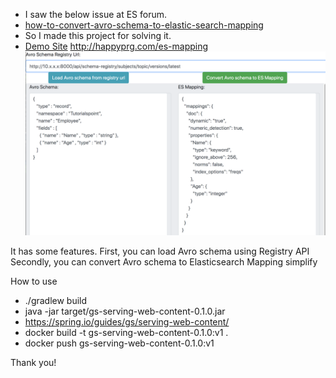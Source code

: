 * I saw the below issue at ES forum.
* [how-to-convert-avro-schema-to-elastic-search-mapping](https://discuss.elastic.co/t/how-to-convert-avro-schema-to-elastic-search-mapping/114749)
* So I made this project for solving it.
* [Demo Site](http://happyprg.com/es-mapping) http://happyprg.com/es-mapping
![Demo Image](readme.png?raw=true "Demo Image")

It has some features.
First, you can load Avro schema using Registry API
Secondly, you can convert Avro schema to Elasticsearch Mapping simplify

How to use
* ./gradlew build
* java -jar target/gs-serving-web-content-0.1.0.jar
* https://spring.io/guides/gs/serving-web-content/
* docker build -t gs-serving-web-content-0.1.0:v1 .
* docker push gs-serving-web-content-0.1.0:v1


Thank you!
